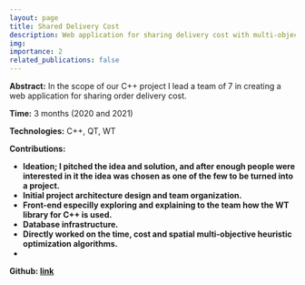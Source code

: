 ```yaml
---
layout: page
title: Shared Delivery Cost
description: Web application for sharing delivery cost with multi-objective optimization.
img: 
importance: 2
related_publications: false
---
```


<b>Abstract:</b> In the scope of our C++ project I lead a team of 7 in creating a web application for sharing order delivery cost.

<b>Time:</b> 3 months (2020 and 2021)

<b>Technologies:</b> C++, QT, WT

<b>Contributions:</b><b>
<ul>
  <li>Ideation; I pitched the idea and solution, and after enough people were interested in it the idea was chosen as one of the few to be turned into a project.</li>
  <li>Initial project architecture design and team organization.</li>
  <li>Front-end especilly exploring and explaining to the team how the WT library for C++ is used.</li>
  <li>Database infrastructure.</li>
  <li>Directly worked on the time, cost and spatial multi-objective heuristic optimization algorithms.</li>
  <li></li>
</ul>

<b>Github:</b> <a href="https://github.com/gogodim/SharedDeliveryCost-CSE201Project">link</a>
